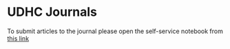 # UDHC Journals 
To submit articles to the journal please open the self-service notebook from [this link](https://colab.research.google.com/github/udhc-journals/udhc-journals.github.io/blob/master/notebooks/AyeConsult_Data_Upload_Self_Service_Workflow.ipynb)


